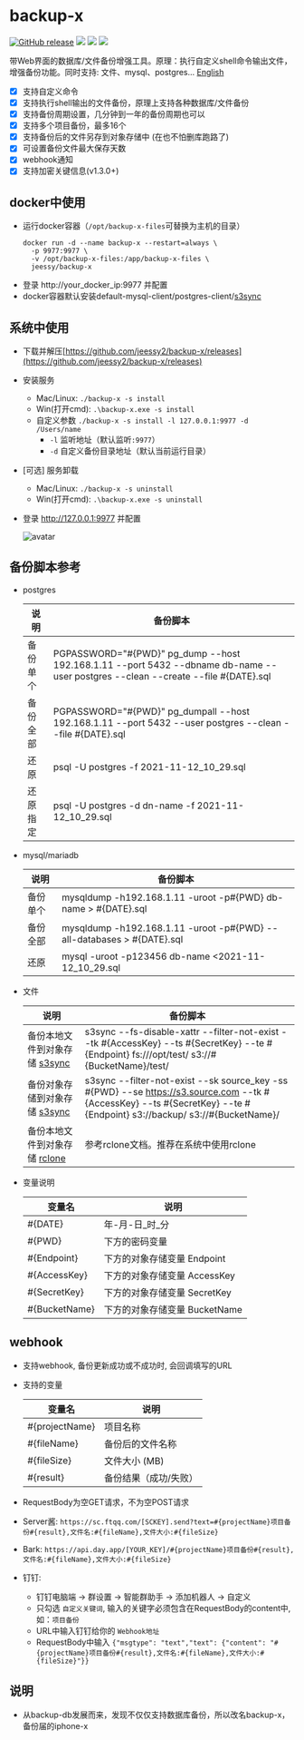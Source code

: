 # backup-x

<a href="https://github.com/jeessy2/backup-x/releases/latest"><img alt="GitHub release" src="https://img.shields.io/github/release/jeessy2/backup-x.svg?logo=github&style=flat-square"></a> <img src=https://goreportcard.com/badge/github.com/jeessy2/backup-x /> <img src=https://img.shields.io/docker/image-size/jeessy/backup-x /> <img src=https://img.shields.io/docker/pulls/jeessy/backup-x /> 

  带Web界面的数据库/文件备份增强工具。原理：执行自定义shell命令输出文件，增强备份功能。同时支持: 文件、mysql、postgres... [English](README-EN.md)
  - [x] 支持自定义命令
  - [x] 支持执行shell输出的文件备份，原理上支持各种数据库/文件备份
  - [x] 支持备份周期设置，几分钟到一年的备份周期也可以
  - [x] 支持多个项目备份，最多16个
  - [x] 支持备份后的文件另存到对象存储中 (在也不怕删库跑路了)
  - [x] 可设置备份文件最大保存天数
  - [x] webhook通知
  - [x] 支持加密关键信息(v1.3.0+)

## docker中使用
- 运行docker容器（`/opt/backup-x-files`可替换为主机的目录）
  ```
  docker run -d --name backup-x --restart=always \
    -p 9977:9977 \
    -v /opt/backup-x-files:/app/backup-x-files \
    jeessy/backup-x
  ```
- 登录 http://your_docker_ip:9977 并配置
- docker容器默认安装default-mysql-client/postgres-client/[s3sync](https://github.com/larrabee/s3sync)

## 系统中使用
- 下载并解压[https://github.com/jeessy2/backup-x/releases](https://github.com/jeessy2/backup-x/releases)
- 安装服务
  - Mac/Linux: `./backup-x -s install` 
  - Win(打开cmd): `.\backup-x.exe -s install`
  - 自定义参数 `./backup-x -s install -l 127.0.0.1:9977 -d /Users/name`
    - `-l` 监听地址（默认监听`:9977`）
    - `-d` 自定义备份目录地址（默认当前运行目录）
- [可选] 服务卸载
  - Mac/Linux: `./backup-x -s uninstall` 
  - Win(打开cmd): `.\backup-x.exe -s uninstall`
- 登录 http://127.0.0.1:9977 并配置

  ![avatar](https://raw.githubusercontent.com/jeessy2/backup-x/master/backup-x-web.png)

## 备份脚本参考
 - postgres

    |  说明   | 备份脚本  |
    |  ----  | ----  |
    | 备份单个  | PGPASSWORD="#{PWD}" pg_dump --host 192.168.1.11 --port 5432 --dbname db-name --user postgres --clean --create --file #{DATE}.sql |
    | 备份全部  | PGPASSWORD="#{PWD}" pg_dumpall --host 192.168.1.11 --port 5432 --user postgres --clean --file #{DATE}.sql |
    | 还原  | psql -U postgres -f 2021-11-12_10_29.sql |
    | 还原指定  | psql -U postgres -d dn-name -f 2021-11-12_10_29.sql |

 -  mysql/mariadb

    |  说明   | 备份脚本  |
    |  ----  | ----  |
    | 备份单个  | mysqldump -h192.168.1.11 -uroot -p#{PWD} db-name > #{DATE}.sql |
    | 备份全部  | mysqldump -h192.168.1.11 -uroot -p#{PWD} --all-databases > #{DATE}.sql |
    | 还原  | mysql -uroot -p123456 db-name <2021-11-12_10_29.sql |

 -  文件

    |  说明   | 备份脚本  |
    |  ----  | ----  |
    | 备份本地文件到对象存储 [s3sync](https://github.com/larrabee/s3sync) | s3sync --fs-disable-xattr --filter-not-exist --tk #{AccessKey} --ts #{SecretKey} --te #{Endpoint} fs:///opt/test/ s3://#{BucketName}/test/ |
    | 备份对象存储到对象存储 [s3sync](https://github.com/larrabee/s3sync) | s3sync --filter-not-exist --sk source_key -ss #{PWD} --se https://s3.source.com --tk #{AccessKey} --ts #{SecretKey} --te #{Endpoint} s3://backup/ s3://#{BucketName}/ |
    | 备份本地文件到对象存储 [rclone](https://rclone.org/) | 参考rclone文档。推荐在系统中使用rclone |

  - 变量说明

    |  变量名   | 说明  |
    |  ----  | ----  |
    |  #{DATE}  | 年-月-日_时_分  |
    |  #{PWD}   | 下方的密码变量  |
    |  #{Endpoint}  | 下方的对象存储变量 Endpoint  |
    |  #{AccessKey}  | 下方的对象存储变量 AccessKey  |
    |  #{SecretKey}  | 下方的对象存储变量 SecretKey  |
    |  #{BucketName}  | 下方的对象存储变量 BucketName  |
## webhook
- 支持webhook, 备份更新成功或不成功时, 会回调填写的URL
- 支持的变量

  |  变量名   | 说明  |
  |  ----  | ----  |
  | #{projectName}  | 项目名称 |
  | #{fileName}  | 备份后的文件名称 |
  | #{fileSize}  | 文件大小 (MB) |
  | #{result}  | 备份结果（成功/失败） |

- RequestBody为空GET请求，不为空POST请求
- Server酱: `https://sc.ftqq.com/[SCKEY].send?text=#{projectName}项目备份#{result},文件名:#{fileName},文件大小:#{fileSize}`
- Bark: `https://api.day.app/[YOUR_KEY]/#{projectName}项目备份#{result},文件名:#{fileName},文件大小:#{fileSize}`
- 钉钉:
  - 钉钉电脑端 -> 群设置 -> 智能群助手 -> 添加机器人 -> 自定义
  - 只勾选 `自定义关键词`, 输入的关键字必须包含在RequestBody的content中, 如：`项目备份`
  - URL中输入钉钉给你的 `Webhook地址`
  - RequestBody中输入 `{"msgtype": "text","text": {"content": "#{projectName}项目备份#{result},文件名:#{fileName},文件大小:#{fileSize}"}}`

## 说明
  - 从backup-db发展而来，发现不仅仅支持数据库备份，所以改名backup-x，备份届的iphone-x

